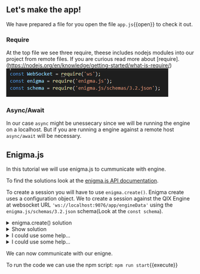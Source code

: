 ## Let's make the  app!

We have prepared a file for you open the file `app.js`{{open}} to check it out.

### Require
At the top file we see three require, theese includes nodejs modules into our project from remote files. If you are curious read more about [require].(https://nodejs.org/en/knowledge/getting-started/what-is-require/)
![import](hello-engine/assets/imports.png) 
### Async/Await
In our case `async` might be unessecary since we will be running the engine on a localhost. But if you are running a engine against a remote host `async/await` will be necessary.  

## Enigma.js
In this tutorial we will use enigma.js to cummunicate with engine. 

To find the solutions look at the [enigma.js API documentation](https://github.com/qlik-oss/enigma.js/blob/master/docs/api.md#api-documentation).

To create a session you will have to use `enigma.create()`. Enigma create uses a configuration object. We to create a session against the QIX Engine at websocket URL `'ws://localhost:9076/app/engineData'` using the `enigma.js/schemas/3.2.json` schema(Look at the `const schema`).

<details> <summary>enigma.create() solution</summary>
<p> 
<pre class="file" data-target="clipboard"> enigma.create({ 
      schema,
      url: 'ws://localhost:19076/app',
      createSocket: url => new WebSocket(url),
  });
</pre>
</p>
</details>  


<details>
<summary>Show solution</summary>
<p>
<pre class="file" data-target="clipboard">
session.open();
</pre>
</p>
</details>  


 <details>
<summary>I could use some help...</summary>
<p>
<pre class="file" data-target="clipboard">
global.engineVersion();
</pre>
</p>
</details>  

 <details>
<summary>I could use some help...</summary>
<pre class="file" data-target="clipboard">session.close();</pre>
</details>  


 We can now communicate with our enigne.




To run the code we can use the npm script:
`npm run start`{{execute}}


